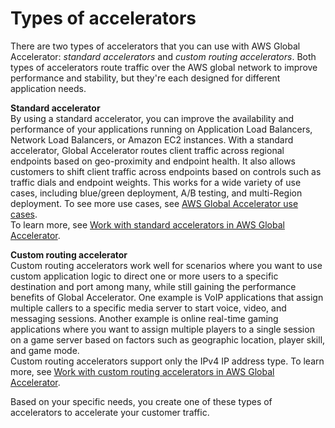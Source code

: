 # Types of accelerators<a name="introduction-accelerator-types"></a>

There are two types of accelerators that you can use with AWS Global Accelerator: *standard accelerators* and *custom routing accelerators*\. Both types of accelerators route traffic over the AWS global network to improve performance and stability, but they're each designed for different application needs\. 

**Standard accelerator**  
By using a standard accelerator, you can improve the availability and performance of your applications running on Application Load Balancers, Network Load Balancers, or Amazon EC2 instances\. With a standard accelerator, Global Accelerator routes client traffic across regional endpoints based on geo\-proximity and endpoint health\. It also allows customers to shift client traffic across endpoints based on controls such as traffic dials and endpoint weights\. This works for a wide variety of use cases, including blue/green deployment, A/B testing, and multi\-Region deployment\. To see more use cases, see [AWS Global Accelerator use cases](introduction-benefits-of-migrating.md)\.  
To learn more, see [Work with standard accelerators in AWS Global Accelerator](work-with-standard-accelerators.md)\.

**Custom routing accelerator**  
Custom routing accelerators work well for scenarios where you want to use custom application logic to direct one or more users to a specific destination and port among many, while still gaining the performance benefits of Global Accelerator\. One example is VoIP applications that assign multiple callers to a specific media server to start voice, video, and messaging sessions\. Another example is online real\-time gaming applications where you want to assign multiple players to a single session on a game server based on factors such as geographic location, player skill, and game mode\.  
Custom routing accelerators support only the IPv4 IP address type\.
To learn more, see [Work with custom routing accelerators in AWS Global Accelerator](work-with-custom-routing-accelerators.md)\.

Based on your specific needs, you create one of these types of accelerators to accelerate your customer traffic\. 
